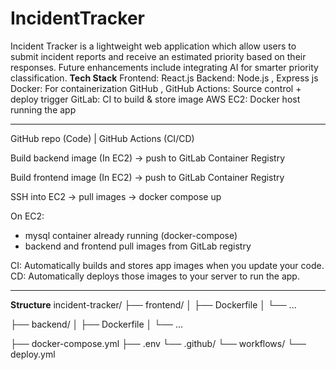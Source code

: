 # IncidentTracker
Incident Tracker is a lightweight web application which allow users to submit incident reports and receive an estimated priority based on their responses. Future enhancements include integrating AI for smarter priority classification.
**Tech Stack**
Frontend:	React.js 
Backend:  Node.js , Express js
Docker: 	For containerization
GitHub , GitHub Actions:   Source control + deploy trigger
GitLab: 	CI to build & store image
AWS EC2:	Docker host running the app

_________________________________________________________________________
GitHub repo (Code)
      |
GitHub Actions (CI/CD)

 Build backend image (In EC2) → push to GitLab Container Registry

 Build frontend image (In EC2) → push to GitLab Container Registry

 SSH into EC2 → pull images → docker compose up
     
On EC2:
  - mysql container already running (docker-compose)
  - backend and frontend pull images from GitLab registry

CI: Automatically builds and stores app images when you update your code.
CD: Automatically deploys those images to your server to run the app.
_________________________________________________________________________

**Structure**
incident-tracker/
├── frontend/
│   ├── Dockerfile
│   └── ...

├── backend/
│   ├── Dockerfile
│   └── ...

├── docker-compose.yml
├── .env
└── .github/
    └── workflows/
        └── deploy.yml

